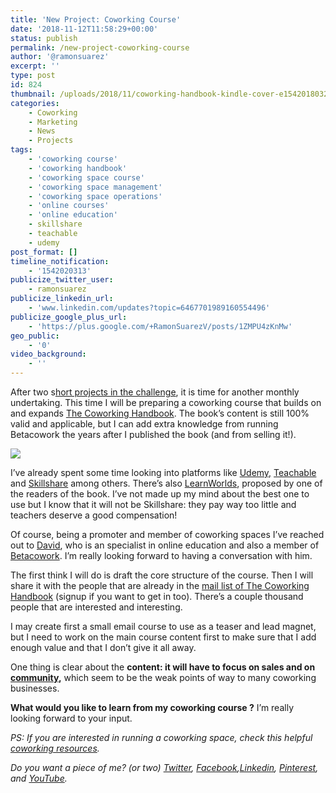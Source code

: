 ```yaml
---
title: 'New Project: Coworking Course'
date: '2018-11-12T11:58:29+00:00'
status: publish
permalink: /new-project-coworking-course
author: '@ramonsuarez'
excerpt: ''
type: post
id: 824
thumbnail: /uploads/2018/11/coworking-handbook-kindle-cover-e1542018032885.jpg
categories: 
    - Coworking
    - Marketing
    - News
    - Projects
tags:
    - 'coworking course'
    - 'coworking handbook'
    - 'coworking space course'
    - 'coworking space management'
    - 'coworking space operations'
    - 'online courses'
    - 'online education'
    - skillshare
    - teachable
    - udemy
post_format: []
timeline_notification:
    - '1542020313'
publicize_twitter_user:
    - ramonsuarez
publicize_linkedin_url:
    - 'www.linkedin.com/updates?topic=6467701989160554496'
publicize_google_plus_url:
    - 'https://plus.google.com/+RamonSuarezV/posts/1ZMPU4zKnMw'
geo_public:
    - '0'
video_background:
    - ''
---
```

After two s[hort projects in the challenge](http://ramonsuarez.com/challenge-projects/), it is time for another monthly undertaking. This time I will be preparing a coworking course that builds on and expands [The Coworking Handbook](https://www.coworkinghandbook.com). The book’s content is still 100% valid and applicable, but I can add extra knowledge from running Betacowork the years after I published the book (and from selling it!).

![](/uploads/2018/11/giphy1.gif)

I’ve already spent some time looking into platforms like [Udemy,](https://click.linksynergy.com/fs-bin/click?id=nqvRWNWHD4Q&offerid=507388.7&type=3&subid=0) [Teachable](https://teachable.com/) and [Skillshare](https://www.skillshare.com/) among others. There’s also [LearnWorlds](https://www.learnworlds.com/), proposed by one of the readers of the book. I’ve not made up my mind about the best one to use but I know that it will not be Skillshare: they pay way too little and teachers deserve a good compensation!

Of course, being a promoter and member of coworking spaces I’ve reached out to [David](https://teachable.com/), who is an specialist in online education and also a member of [Betacowork](https://www.betacowork.com). I’m really looking forward to having a conversation with him.

The first think I will do is draft the core structure of the course. Then I will share it with the people that are already in the [mail list of The Coworking Handbook](https://www.coworkinghandbook.com/newsletter/) (signup if you want to get in too). There’s a couple thousand people that are interested and interesting.

I may create first a small email course to use as a teaser and lead magnet, but I need to work on the main course content first to make sure that I add enough value and that I don’t give it all away.

One thing is clear about the **content: it will have to focus on sales and on [community](https://www.coworkinghandbook.com/extract-of-the-community-chapter-on-the-next-web-how-to-value-and-nurture-your-local-coworking-community/),** which seem to be the weak points of way to many coworking businesses.

**What would you like to learn from my coworking course ?** I’m really looking forward to your input.

*PS: If you are interested in running a coworking space, check this helpful [coworking resources](https://www.coworkinghandbook.com/resources/).*

*Do you want a piece of me? (or two) [Twitter](https://twitter.com/ramonsuarez), [Facebook](https://www.facebook.com/ramonsuarezdotcom),[Linkedin](https://www.linkedin.com/in/ramonsuarez/), [Pinterest](https://www.pinterest.com/ramonsuarez/), and [YouTube](https://www.youtube.com/ramonsuarezv).*